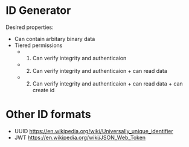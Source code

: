 # ID Generator

Desired properties:
- Can contain arbitary binary data
- Tiered permissions
  - 1. Can verify integrity and authenticaion
  - 2. Can verify integrity and authenticaion + can read data
  - 2. Can verify integrity and authenticaion + can read data + can create id
  
# Other ID formats
- UUID https://en.wikipedia.org/wiki/Universally_unique_identifier
- JWT https://en.wikipedia.org/wiki/JSON_Web_Token
